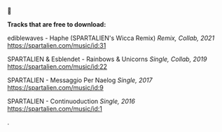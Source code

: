 :floppy_disk:

**Tracks that are free to download:**

ediblewaves - Haphe (SPARTALIEN's Wicca Remix)
*Remix, Collab, 2021*
<https://spartalien.com/music/id:31>

SPARTALIEN & Esblendet - Rainbows & Unicorns
*Single, Collab, 2019*
<https://spartalien.com/music/id:22>

SPARTALIEN - Messaggio Per Naelog
*Single, 2017*
<https://spartalien.com/music/id:9>

SPARTALIEN - Continuoduction
*Single, 2016*
<https://spartalien.com/music/id:1>

.
